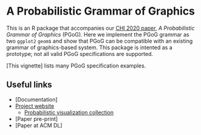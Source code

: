 # A Probabilistic Grammar of Graphics


This is an R package that accompanies our [CHI 2020 paper](https://osf.io/dy8qv/), _A Probabilistic Grammar of Graphics_ (PGoG). Here we implement the PGoG grammar as two `ggplot2` `geom`s and show that PGoG can be compatible with an existing grammar of graphics-based system. This package is intented as a prototype; not all valid PGoG specifications are supported.


[This vignette] lists many PGoG specification examples.

## Useful links

- [Documentation]
- [Project website]()
  - [Probabilistic visualization collection]()
- [Paper pre-print]
- [Paper at ACM DL]
